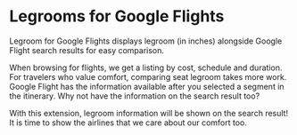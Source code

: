 # Legrooms for Google Flights

Legroom for Google Flights displays legroom (in inches) alongside Google Flight search results for easy comparison.

When browsing for flights, we get a listing by cost, schedule and duration. For travelers who value comfort, comparing seat legroom takes more work. Google Flight has the information available after you selected a segment in the itinerary. Why not have the information on the search result too?

With this extension, legroom information will be shown on the search result! It is time to show the airlines that we care about our comfort too.

